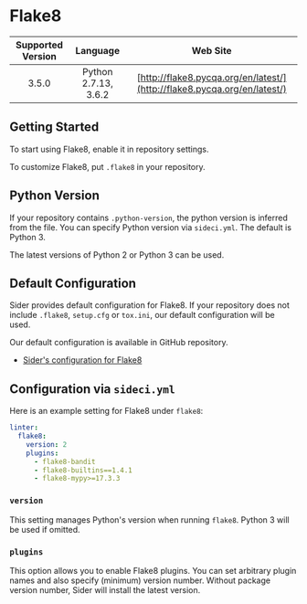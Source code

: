 # Flake8

| Supported Version | Language | Web Site |
|:--:|:--:|:--:|
| 3.5.0 | Python 2.7.13, 3.6.2 | [http://flake8.pycqa.org/en/latest/](http://flake8.pycqa.org/en/latest/) |

## Getting Started

To start using Flake8, enable it in repository settings.

To customize Flake8, put `.flake8` in your repository.

## Python Version

If your repository contains `.python-version`, the python version is inferred from the file. You can specify Python version via `sideci.yml`. The default is Python 3.

The latest versions of Python 2 or Python 3 can be used.

## Default Configuration

Sider provides default configuration for Flake8. If your repository does not include `.flake8`, `setup.cfg` or `tox.ini`, our default configuration will be used.

Our default configuration is available in GitHub repository.

* [Sider's configuration for Flake8](https://github.com/actcat/sideci_config/blob/master/python/flake8/sideci_config.ini)

## Configuration via `sideci.yml`

Here is an example setting for Flake8 under `flake8`:

```yaml
linter:
  flake8:
    version: 2
    plugins:
      - flake8-bandit
      - flake8-builtins==1.4.1
      - flake8-mypy>=17.3.3
```

### `version`

This setting manages Python's version when running `flake8`. Python 3 will be used if omitted.

### `plugins`

This option allows you to enable Flake8 plugins. You can set arbitrary plugin names and also specify \(minimum\) version number. Without package version number, Sider will install the latest version.

